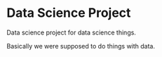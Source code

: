# Data Science Project
Data science project for data science things.

Basically we were supposed to do things with data.
